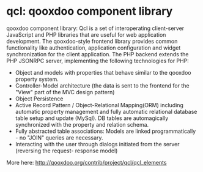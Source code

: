 qcl: qooxdoo component library
==============================

qooxdoo component library: Qcl is a set of interoperating client-server JavaScript and PHP
libraries that are useful for web application development. The qooxdoo-style frontend library
provides common functionality like authentication, application configuration and widget
synchronization for the client application. The PHP backend extends the PHP JSONRPC server,
implementing the following technologies for PHP:

- Object and models with properties that behave similar to the qooxdoo property system.
- Controller-Model architecture (the data is sent to the frontend for the "View" part of the MVC design pattern)
- Object Persistence
- Active Record Pattern / Object-Relational Mapping(ORM) including automatic property
  management and fully automatic relational database table setup and update (MySql). DB tables are
  automagically synchronized with the property and relation schema.
- Fully abstracted table associations: Models are linked programmatically - no "JOIN" queries
  are necessary.
- Interacting with the user through dialogs initiated from the server (reversing the request-
  response model)

More here: http://qooxdoo.org/contrib/project/qcl/qcl_elements